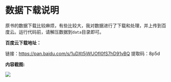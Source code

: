 # 数据下载说明
原书的数据下载比较麻烦，有些比较大，我对数据进行了下载和处理，并上传到百度云。运行代码前，请解压数据到`data`目录即可。



**百度云下载地址：**

链接：https://pan.baidu.com/s/1uDXt5jWUOfI0fS7hD91vBQ 
提取码：8p5d 

**内容截图:**

![](../images/data.png)